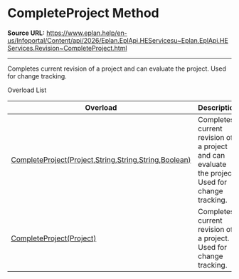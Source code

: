# CompleteProject Method

**Source URL:** https://www.eplan.help/en-us/Infoportal/Content/api/2026/Eplan.EplApi.HEServicesu~Eplan.EplApi.HEServices.Revision~CompleteProject.html

---

Completes current revision of a project and can evaluate the project. Used for change tracking.

Overload List

| Overload | Description |
| --- | --- |
| [CompleteProject(Project,String,String,String,Boolean)](Eplan.EplApi.HEServicesu~Eplan.EplApi.HEServices.Revision~CompleteProject(Project,String,String,String,Boolean).html) | Completes current revision of a project and can evaluate the project. Used for change tracking. |
| [CompleteProject(Project)](Eplan.EplApi.HEServicesu~Eplan.EplApi.HEServices.Revision~CompleteProject(Project).html) | Completes current revision of a project. Used for change tracking. |
